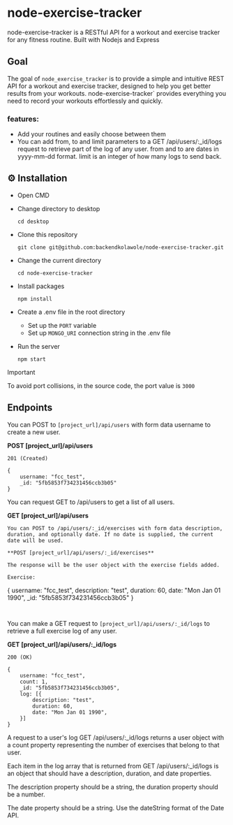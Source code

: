 # node-exercise-tracker
node-exercise-tracker is a RESTful API for a workout and exercise tracker for any fitness routine. Built with Nodejs and Express

## Goal

The goal of `node_exercise_tracker` is to provide a simple and intuitive REST API for a workout and exercise tracker, designed to help you get better results from your workouts. node-exercise-tracker` provides everything you need to record your workouts effortlessly and quickly.

### features:

- Add your routines and easily choose between them
- You can add from, to and limit parameters to a GET /api/users/:_id/logs request to retrieve part of the log of any user. from and to are dates in yyyy-mm-dd format. limit is an integer of how many logs to send back.


## ⚙️ Installation

- Open CMD
  
- Change directory to desktop

  `cd desktop`
   
- Clone this repository

  `git clone git@github.com:backendkolawole/node-exercise-tracker.git`

- Change the current directory

  `cd node-exercise-tracker`
  
- Install packages
  
  `npm install`

- Create a .env file in the root directory
  - Set up the `PORT` variable
  - Set up `MONGO_URI` connection string in the .env file

- Run the server

  `npm start`

> [!IMPORTANT]
> To avoid port collisions, in the source code, the port value is `3000`


## Endpoints

You can POST to `[project_url]/api/users` with form data username to create a new user.

**POST [project_url]/api/users**

```
201 (Created)

{
    username: "fcc_test",
    _id: "5fb5853f734231456ccb3b05"
}

```

You can request GET to /api/users to get a list of all users.

**GET [project_url]/api/users**

```
You can POST to /api/users/:_id/exercises with form data description, duration, and optionally date. If no date is supplied, the current date will be used.

**POST [project_url]/api/users/:_id/exercises**

The response will be the user object with the exercise fields added.

Exercise:

```
{
    username: "fcc_test",
    description: "test",
    duration: 60,
    date: "Mon Jan 01 1990",
    _id: "5fb5853f734231456ccb3b05"
}
```


```


You can make a GET request to `[project_url]/api/users/:_id/logs` to retrieve a full exercise log of any user.

**GET [project_url]/api/users/:_id/logs**

```
200 (OK)

{
    username: "fcc_test",
    count: 1,
    _id: "5fb5853f734231456ccb3b05",
    log: [{
        description: "test",
        duration: 60,
        date: "Mon Jan 01 1990",
    }]
}
```

A request to a user's log GET /api/users/:_id/logs returns a user object with a count property representing the number of exercises that belong to that user.

Each item in the log array that is returned from GET /api/users/:_id/logs is an object that should have a description, duration, and date properties.

The description property should be a string, the duration property should be a number.

The date property should be a string. Use the dateString format of the Date API.
